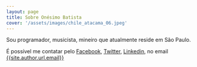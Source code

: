 ```yaml
---
layout: page
title: Sobre Onésimo Batista
cover: '/assets/images/chile_atacama_06.jpeg'
---
```


Sou programador, musicista, mineiro que atualmente reside em São Paulo.

É possível me contatar pelo [Facebook]({{site.author.url.facebook}}),
[Twitter]({{site.author.url.twitter}}), [Linkedin]({{site.author.url.linkedin}}),
no email <a href="mailto:{{site.author.url.email}}">{{site.author.url.email}}</a>
